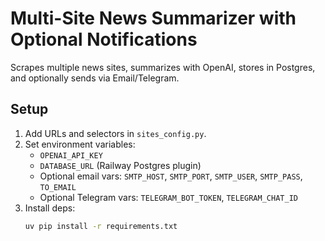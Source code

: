 # Multi-Site News Summarizer with Optional Notifications

Scrapes multiple news sites, summarizes with OpenAI, stores in Postgres, and optionally sends via Email/Telegram.

## Setup
1. Add URLs and selectors in `sites_config.py`.
2. Set environment variables:
   - `OPENAI_API_KEY`
   - `DATABASE_URL` (Railway Postgres plugin)
   - Optional email vars: `SMTP_HOST`, `SMTP_PORT`, `SMTP_USER`, `SMTP_PASS`, `TO_EMAIL`
   - Optional Telegram vars: `TELEGRAM_BOT_TOKEN`, `TELEGRAM_CHAT_ID`
3. Install deps:
   ```bash
   uv pip install -r requirements.txt
